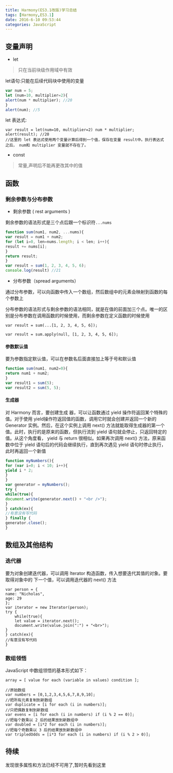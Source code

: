 ```yaml
---
title: Harmony(ES3.1改版)学习总结
tags: [Harmony,ES3.1]
date: 2016-6-10 09:53:44
categories: JavaScript
---
```


## 变量声明
- let
> 只在当前块级作用域中有效

let语句:只能在后续代码块中使用的变量

```Javascript
var num = 5;
let (num=10, multiplier=2){
alert(num * multiplier); //20
}
alert(num); //5
```
let 表达式:

```
var result = let(num=10, multiplier=2) num * multiplier;
alert(result); //20
//这里的 let 表达式使用两个变量计算后得到一个值，保存在变量 result中。执行表达式之后， num和 multiplier 变量就不存在了。
```

- const
> 常量,声明后不能再更改其中的值

## 函数
### 剩余参数与分布参数
- 剩余参数 ( rest arguments ) 

剩余参数的语法形式是三个点后跟一个标识符`...nums`


```Javascript
function sum(num1, num2, ...nums){
var result = num1 + num2;
for (let i=0, len=nums.length; i < len; i++){
result += nums[i];
}
return result;
}
var result = sum(1, 2, 3, 4, 5, 6);
console.log(result) //21
```
- 分布参数（spread arguments）

通过分布参数，可以向函数中传入一个数组，然后数组中的元素会映射到函数的每个参数上

分布参数的语法形式与剩余参数的语法相同，就是在值的前面加三个点。唯一的区别是分布参数在调用函数的时候使用，而剩余参数在定义函数的时候使用

```
var result = sum(...[1, 2, 3, 4, 5, 6]);
```
```
var result = sum.apply(null, [1, 2, 3, 4, 5, 6]);
```

#### 参数默认值
要为参数指定默认值，可以在参数名后面直接加上等于号和默认值
```Javascript
function sum(num1, num2=0){
return num1 + num2;
}
var result1 = sum(5);
var result2 = sum(5, 5);
```

#### 生成器

对 Harmony 而言，要创建生成
器，可以让函数通过 yield 操作符返回某个特殊的值。对于使用 yield操作符返回值的函数，调用它时就会创建并返回一个新的 Generator 实例。然后，在这个实例上调用 next() 方法就能取得生成器的第一个值。此时，执行的是原来的函数，但执行流到 yield 语句就会停止，只返回特定的值。从这个角度看， yield 与 return 很相似。如果再次调用 next() 方法，原来函数中位于 yield 语句后的代码会继续执行，直到再次遇见 yield 语句时停止执行，此时再返回一个新值

```Javascript
function myNumbers(){
for (var i=0; i < 10; i++){
yield i * 2;
}
}
var generator = myNumbers();
try {
while(true){
document.write(generator.next() + "<br />");
}
} catch(ex){
//有意没有写代码
} finally {
generator.close();
}
```

## 数组及其他结构
### 迭代器
要为对象创建迭代器，可以调用 Iterator 构造函数，传入想要迭代其值的对象。要取得对象中的
下一个值，可以调用迭代器的 next() 方法
```
var person = {
name: "Nicholas",
age: 29
};
var iterator = new Iterator(person);
try {
    while(true){
    let value = iterator.next();
    document.write(value.join(":") + "<br>");
}
} catch(ex){
//有意没有写代码
}
```

### 数组领悟
JavaScript 中数组领悟的基本形式如下：
```
array = [ value for each (variable in values) condition ];
```

```
//原始数组
var numbers = [0,1,2,3,4,5,6,7,8,9,10];
//把所有元素复制到新数组
var duplicate = [i for each (i in numbers)];
//只把偶数复制到新数组
var evens = [i for each (i in numbers) if (i % 2 == 0)];
//把每个数乘以 2 后的结果放到新数组中
var doubled = [i*2 for each (i in numbers)];
//把每个奇数乘以 3 后的结果放到新数组中
var tripledOdds = [i*3 for each (i in numbers) if (i % 2 > 0)];
```

## 待续
发现很多属性和方法已经不可用了,暂时先看到这里










